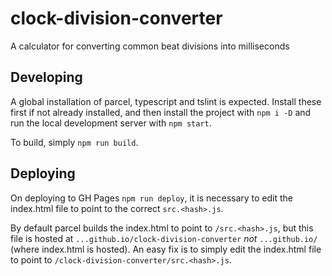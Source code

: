 # clock-division-converter
A calculator for converting common beat divisions into milliseconds

## Developing

A global installation of parcel, typescript and tslint is expected.
Install these first if not already installed, and then install the project
with `npm i -D` and run the local development server with `npm start`.

To build, simply `npm run build`.

## Deploying

On deploying to GH Pages `npm run deploy`, it is necessary to edit the
index.html file to point to the correct `src.<hash>.js`.

By default parcel builds the index.html to point to `/src.<hash>.js`,
but this file is hosted at `...github.io/clock-division-converter` _not_
`...github.io/` (where index.html is hosted). An easy fix is to simply edit the
index.html file to point to `/clock-division-converter/src.<hash>.js`.